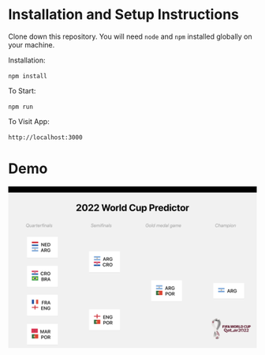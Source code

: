 # Installation and Setup Instructions
Clone down this repository. You will need `node` and `npm` installed globally on your machine.

Installation:

`npm install`

To Start:

`npm run`

To Visit App:

`http://localhost:3000`

# Demo
![image](https://github.com/RoyLee1224/2022-World-Cup/blob/main/demo%20image.png)
